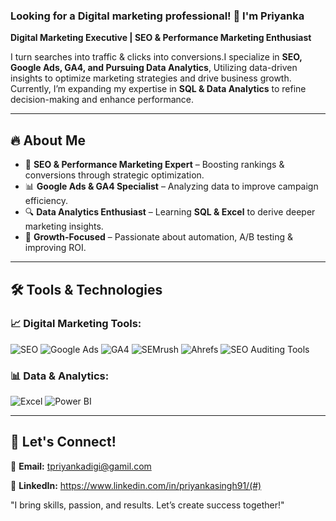 ### Looking for a Digital marketing professional! 👋 I'm Priyanka

 **Digital Marketing Executive | SEO & Performance Marketing Enthusiast** 
 
I turn searches into traffic & clicks into conversions.I specialize in **SEO, Google Ads, GA4, and Pursuing Data Analytics**, Utilizing data-driven insights to optimize marketing strategies and drive business growth. Currently, I’m expanding my expertise in **SQL & Data Analytics** to refine decision-making and enhance performance.  

---


## 🔥 About Me
- 🎯 **SEO & Performance Marketing Expert** – Boosting rankings & conversions through strategic optimization.
- 📊 **Google Ads & GA4 Specialist** – Analyzing data to improve campaign efficiency.
- 🔍 **Data Analytics Enthusiast** – Learning **SQL & Excel** to derive deeper marketing insights.
- 🚀 **Growth-Focused** – Passionate about automation, A/B testing & improving ROI.

---

## 🛠️ Tools & Technologies

### **📈 Digital Marketing Tools:**
![SEO](https://img.shields.io/badge/SEO-Optimization-blue?style=flat&logo=google)
![Google Ads](https://img.shields.io/badge/Google%20Ads-PPC-green?style=flat&logo=googleads)
![GA4](https://img.shields.io/badge/Google%20Analytics-Data-orange?style=flat&logo=googleanalytics)
![SEMrush](https://img.shields.io/badge/SEMrush-SEO%20Tool-red?style=flat&logo=semrush)
![Ahrefs](https://img.shields.io/badge/Ahrefs-SEO%20Tool-blue?style=flat&logo=ahrefs)
![SEO Auditing Tools](https://img.shields.io/badge/SEO%20Auditing-Tools-purple?style=flat)

### **📊 Data & Analytics:**
![Excel](https://img.shields.io/badge/Excel-Analytics-green?style=flat&logo=microsoft-excel)
![Power BI](https://img.shields.io/badge/Power%20BI-Visualization-yellow?style=flat&logo=powerbi)

---

## 🎯 Let's Connect!
📧 **Email:** tpriyankadigi@gamil.com

💼 **LinkedIn:** https://www.linkedin.com/in/priyankasingh91/(#)  



"I bring skills, passion, and results. Let’s create success together!"
